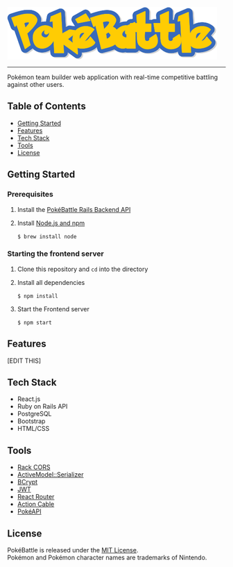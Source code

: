 ![PokéBattle](./logo.png)
<hr>

Pokémon team builder web application with real-time competitive battling against other users.

## Table of Contents
* [Getting Started](#getting-started)
* [Features](#features)
* [Tech Stack](#tech-stack)
* [Tools](#tools)
* [License](#license)

## Getting Started

### Prerequisites

1. Install the [PokéBattle Rails Backend API](https://github.com/PeaWarrior/PokeBattle-backend)
2. Install [Node.js and npm](https://www.npmjs.com/get-npm)

    ```console
    $ brew install node
    ```

### Starting the frontend server
1. Clone this repository and `cd` into the directory
2. Install all dependencies

   ```console
   $ npm install
   ```

3. Start the Frontend server

    ```console
    $ npm start
    ```

## Features

[EDIT THIS]

## Tech Stack
* React.js
* Ruby on Rails API
* PostgreSQL
* Bootstrap
* HTML/CSS

## Tools
* [Rack CORS](https://github.com/cyu/rack-cors)
* [ActiveModel::Serializer](https://github.com/rails-api/active_model_serializers)
* [BCrypt](https://github.com/codahale/bcrypt-ruby)
* [JWT](https://github.com/jwt/ruby-jwt)
* [React Router](https://reacttraining.com/react-router/web/guides/quick-start)
* [Action Cable](https://guides.rubyonrails.org/action_cable_overview.html)
* [PokéAPI](https://pokeapi.co/)

## License
PokéBattle is released under the [MIT License](https://opensource.org/licenses/MIT).
<br>
Pokémon and Pokémon character names are trademarks of Nintendo.